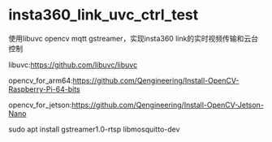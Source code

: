 # insta360_link_uvc_ctrl_test
使用libuvc opencv mqtt gstreamer，实现insta360 link的实时视频传输和云台控制

libuvc:https://github.com/libuvc/libuvc

opencv_for_arm64:https://github.com/Qengineering/Install-OpenCV-Raspberry-Pi-64-bits

opencv_for_jetson:https://github.com/Qengineering/Install-OpenCV-Jetson-Nano

sudo apt install gstreamer1.0-rtsp libmosquitto-dev

